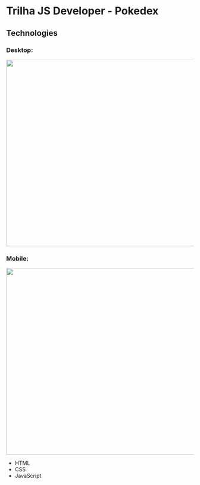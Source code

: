# Trilha JS Developer - Pokedex

## Technologies

### Desktop: 
<p> 
    <img width="1000" height="500" src="/assets/videos/desktop.mp4">
</p>

### Mobile:
<p> 
    <img width="1000" height="500" src="/assets/videos/mobile.mp4">
</p>

- HTML
- CSS
- JavaScript
